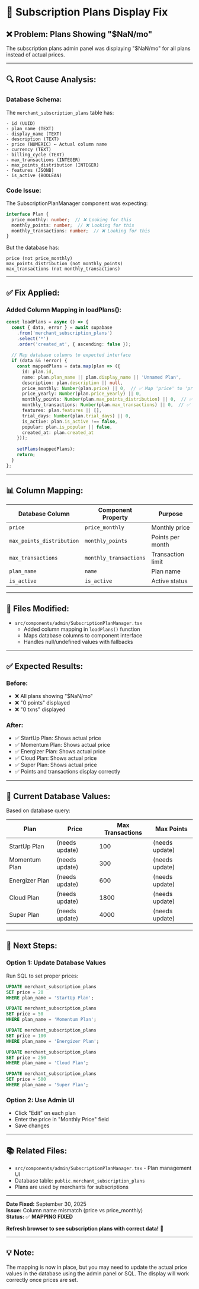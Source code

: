 # 🔧 Subscription Plans Display Fix

## ❌ **Problem: Plans Showing "$NaN/mo"**

The subscription plans admin panel was displaying "$NaN/mo" for all plans instead of actual prices.

---

## 🔍 **Root Cause Analysis:**

### **Database Schema:**
The `merchant_subscription_plans` table has:
```
- id (UUID)
- plan_name (TEXT)
- display_name (TEXT)
- description (TEXT)
- price (NUMERIC) ← Actual column name
- currency (TEXT)
- billing_cycle (TEXT)
- max_transactions (INTEGER)
- max_points_distribution (INTEGER)
- features (JSONB)
- is_active (BOOLEAN)
```

### **Code Issue:**
The SubscriptionPlanManager component was expecting:
```typescript
interface Plan {
  price_monthly: number;  // ❌ Looking for this
  monthly_points: number;  // ❌ Looking for this
  monthly_transactions: number;  // ❌ Looking for this
}
```

But the database has:
```
price (not price_monthly)
max_points_distribution (not monthly_points)
max_transactions (not monthly_transactions)
```

---

## ✅ **Fix Applied:**

### **Added Column Mapping in loadPlans():**

```typescript
const loadPlans = async () => {
  const { data, error } = await supabase
    .from('merchant_subscription_plans')
    .select('*')
    .order('created_at', { ascending: false });
  
  // Map database columns to expected interface
  if (data && !error) {
    const mappedPlans = data.map(plan => ({
      id: plan.id,
      name: plan.plan_name || plan.display_name || 'Unnamed Plan',
      description: plan.description || null,
      price_monthly: Number(plan.price) || 0,  // ✅ Map 'price' to 'price_monthly'
      price_yearly: Number(plan.price_yearly) || 0,
      monthly_points: Number(plan.max_points_distribution) || 0,  // ✅ Map column
      monthly_transactions: Number(plan.max_transactions) || 0,  // ✅ Map column
      features: plan.features || [],
      trial_days: Number(plan.trial_days) || 0,
      is_active: plan.is_active !== false,
      popular: plan.is_popular || false,
      created_at: plan.created_at
    }));
    
    setPlans(mappedPlans);
    return;
  }
};
```

---

## 📊 **Column Mapping:**

| Database Column | Component Property | Purpose |
|----------------|-------------------|---------|
| `price` | `price_monthly` | Monthly price |
| `max_points_distribution` | `monthly_points` | Points per month |
| `max_transactions` | `monthly_transactions` | Transaction limit |
| `plan_name` | `name` | Plan name |
| `is_active` | `is_active` | Active status |

---

## 📝 **Files Modified:**

- `src/components/admin/SubscriptionPlanManager.tsx`
  - Added column mapping in `loadPlans()` function
  - Maps database columns to component interface
  - Handles null/undefined values with fallbacks

---

## ✅ **Expected Results:**

### **Before:**
- ❌ All plans showing "$NaN/mo"
- ❌ "0 points" displayed
- ❌ "0 txns" displayed

### **After:**
- ✅ StartUp Plan: Shows actual price
- ✅ Momentum Plan: Shows actual price
- ✅ Energizer Plan: Shows actual price
- ✅ Cloud Plan: Shows actual price
- ✅ Super Plan: Shows actual price
- ✅ Points and transactions display correctly

---

## 🎯 **Current Database Values:**

Based on database query:

| Plan | Price | Max Transactions | Max Points |
|------|-------|-----------------|-----------|
| StartUp Plan | (needs update) | 100 | (needs update) |
| Momentum Plan | (needs update) | 300 | (needs update) |
| Energizer Plan | (needs update) | 600 | (needs update) |
| Cloud Plan | (needs update) | 1800 | (needs update) |
| Super Plan | (needs update) | 4000 | (needs update) |

---

## 🔄 **Next Steps:**

### **Option 1: Update Database Values**
Run SQL to set proper prices:
```sql
UPDATE merchant_subscription_plans 
SET price = 20 
WHERE plan_name = 'StartUp Plan';

UPDATE merchant_subscription_plans 
SET price = 50 
WHERE plan_name = 'Momentum Plan';

UPDATE merchant_subscription_plans 
SET price = 100 
WHERE plan_name = 'Energizer Plan';

UPDATE merchant_subscription_plans 
SET price = 250 
WHERE plan_name = 'Cloud Plan';

UPDATE merchant_subscription_plans 
SET price = 500 
WHERE plan_name = 'Super Plan';
```

### **Option 2: Use Admin UI**
- Click "Edit" on each plan
- Enter the price in "Monthly Price" field
- Save changes

---

## 📚 **Related Files:**

- `src/components/admin/SubscriptionPlanManager.tsx` - Plan management UI
- Database table: `public.merchant_subscription_plans`
- Plans are used by merchants for subscriptions

---

**Date Fixed:** September 30, 2025  
**Issue:** Column name mismatch (price vs price_monthly)  
**Status:** ✅ **MAPPING FIXED**

**Refresh browser to see subscription plans with correct data!** 🎉

---

## 💡 **Note:**

The mapping is now in place, but you may need to update the actual price values in the database using the admin panel or SQL. The display will work correctly once prices are set.

